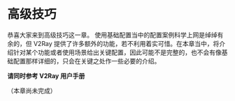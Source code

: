 # 高级技巧

恭喜大家来到高级技巧这一章。
使用基础配置当中的配置案例科学上网是绰绰有余的，但 V2Ray 提供了许多额外的功能，若不利用着实可惜。在本章当中，将介绍针对某个功能或者使用场景给出关键配置，因此可能不是完整的，也不会有像基础配置那样详细的，只会在关键之处作一些必要的介绍。

**请同时参考 V2Ray 用户手册**

（本章尚未完成）